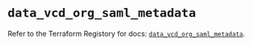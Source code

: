 # `data_vcd_org_saml_metadata`

Refer to the Terraform Registory for docs: [`data_vcd_org_saml_metadata`](https://registry.terraform.io/providers/vmware/vcd/3.10.0/docs/data-sources/org_saml_metadata).
